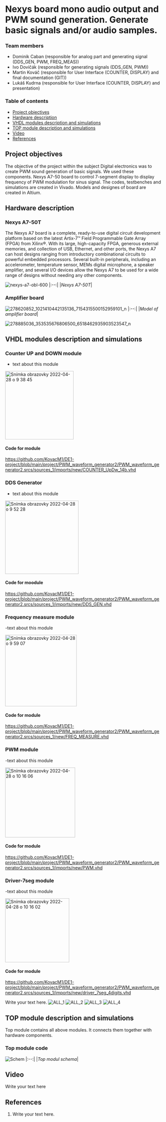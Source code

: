 # Nexys board mono audio output and PWM sound generation. Generate basic signals and/or audio samples.

### Team members

* Dominik Caban (responsible for analog part and generating signal (DDS_GEN, PWM, FREQ_MEAS))
* Ivo Dovičák (responsible for generating signals (DDS_GEN, PWM))
* Martin Kováč (responsible for User Interface (COUNTER, DISPLAY) and final documentation (GIT))
* Lukáš Kudrna (responsible for User Interface (COUNTER, DISPLAY) and presentation)

### Table of contents

* [Project objectives](#objectives)
* [Hardware description](#hardware)
* [VHDL modules description and simulations](#modules)
* [TOP module description and simulations](#top)
* [Video](#video)
* [References](#references)

<a name="objectives"></a>

## Project objectives

The objective of the project within the subject Digital electronics was to create PWM sound generation of basic signals. We used these components. Nexys A7-50 board to control 7-segment display to display frequency of PWM modulation for sinus signal. The codes, testbenches and simulations are created in Vivado. Models and designes of board are created in Altium.

<a name="hardware"></a>

## Hardware description
### Nexys A7-50T
The Nexys A7 board is a complete, ready-to-use digital circuit development platform based on the latest Artix-7™ Field Programmable Gate Array (FPGA) from Xilinx®. With its large, high-capacity FPGA, generous external memories, and collection of USB, Ethernet, and other ports, the Nexys A7 can host designs ranging from introductory combinational circuits to powerful embedded processors. Several built-in peripherals, including an accelerometer, temperature sensor, MEMs digital microphone, a speaker amplifier, and several I/O devices allow the Nexys A7 to be used for a wide range of designs without needing any other components.

![nexys-a7-obl-600](https://user-images.githubusercontent.com/99388246/165694448-dfccf257-62a9-4c5e-bb68-ceab544a98f1.png)
|:--:| 
|*Nexys A7-50T*|

### Amplifier board
![278620852_1021410442135136_7154315500152959101_n](https://user-images.githubusercontent.com/99388246/165693223-0a94e4e5-78b2-440c-bc23-228c8eb99cf3.png)
|:--:| 
|*Model of amplifier board*|

![278885036_353535676806500_6518462935903523547_n](https://user-images.githubusercontent.com/99388246/165693208-ae4fd1d9-7659-4385-9e47-1a015b2743d0.png)

<a name="modules"></a>

## VHDL modules description and simulations



### Counter UP and DOWN module

- text about this module

<img width="220" alt="Snímka obrazovky 2022-04-28 o 9 38 45" src="https://user-images.githubusercontent.com/99388246/165702012-fff9e33c-79cd-4a49-9664-09bb150d4c95.png">

#### Code for module
https://github.com/KovacM1/DE1-project/blob/main/project/PWM_waveform_generator2/PWM_waveform_generator2.srcs/sources_1/imports/new/COUNTER_UpDw_14b.vhd


### DDS Generator

- text about this module

<img width="236" alt="Snímka obrazovky 2022-04-28 o 9 52 28" src="https://user-images.githubusercontent.com/99388246/165704816-4b6ad5c2-ce04-47f4-8c4f-db506c27e9cc.png">

#### Code for moodule 
https://github.com/KovacM1/DE1-project/blob/main/project/PWM_waveform_generator2/PWM_waveform_generator2.srcs/sources_1/imports/new/DDS_GEN.vhd


### Frequency measure module

-text about this module

<img width="230" alt="Snímka obrazovky 2022-04-28 o 9 59 07" src="https://user-images.githubusercontent.com/99388246/165706578-0d039e4e-439d-4dea-8bdc-bbd587b7ecab.png">

#### Code for module
https://github.com/KovacM1/DE1-project/blob/main/project/PWM_waveform_generator2/PWM_waveform_generator2.srcs/sources_1/new/FREQ_MEASURE.vhd


### PWM module

-text about this module

<img width="225" alt="Snímka obrazovky 2022-04-28 o 10 16 06" src="https://user-images.githubusercontent.com/99388246/165708975-b2f8102e-449e-4574-9d96-087e1ea88424.png">

#### Code for module
https://github.com/KovacM1/DE1-project/blob/main/project/PWM_waveform_generator2/PWM_waveform_generator2.srcs/sources_1/imports/new/PWM.vhd


### Driver-7seg module

-text about this module

<img width="206" alt="Snímka obrazovky 2022-04-28 o 10 16 02" src="https://user-images.githubusercontent.com/99388246/165710219-9baccb0e-3599-4418-b36c-a4a134d919fc.png">

#### Code for module
https://github.com/KovacM1/DE1-project/blob/main/project/PWM_waveform_generator2/PWM_waveform_generator2.srcs/sources_1/imports/new/driver_7seg_4digits.vhd

Write your text here.
![ALL_1](https://user-images.githubusercontent.com/99388246/165690482-fb4a7660-ae4b-4873-b1ea-3788d28b862e.JPG)
![ALL_2](https://user-images.githubusercontent.com/99388246/165690508-4f58b8ce-2970-40b8-ac10-aff1f8a2605a.JPG)
![ALL_3](https://user-images.githubusercontent.com/99388246/165690524-8c277d65-4948-4dea-9443-afff70e9b6df.JPG)
![ALL_4](https://user-images.githubusercontent.com/99388246/165690564-5b40531b-76fd-4ddd-b681-e5fec9a3feef.JPG)


<a name="top"></a>

## TOP module description and simulations

Top module contains all above modules. It connects them together with hardware components.

### Top module code 



![Schem](https://user-images.githubusercontent.com/99388246/165649863-4699d57b-5b60-4eeb-8aff-df5456ab7aca.JPG)
|:--:| 
|*Top modul schema*|

<a name="video"></a>

## Video

Write your text here

<a name="references"></a>

## References

1. Write your text here.
